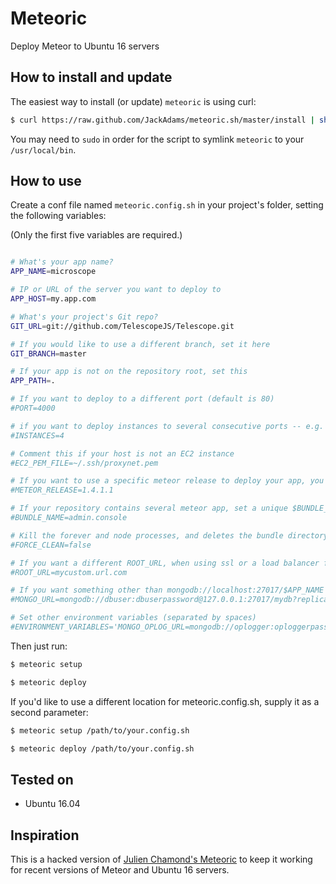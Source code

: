 # Meteoric

Deploy Meteor to Ubuntu 16 servers

## How to install and update

The easiest way to install (or update) `meteoric` is using curl:

```bash
$ curl https://raw.github.com/JackAdams/meteoric.sh/master/install | sh
```

You may need to `sudo` in order for the script to symlink `meteoric` to your `/usr/local/bin`.

## How to use

Create a conf file named `meteoric.config.sh` in your project's folder, setting the following variables:

(Only the first five variables are required.)

```bash

# What's your app name?
APP_NAME=microscope

# IP or URL of the server you want to deploy to
APP_HOST=my.app.com

# What's your project's Git repo?
GIT_URL=git://github.com/TelescopeJS/Telescope.git

# If you would like to use a different branch, set it here
GIT_BRANCH=master

# If your app is not on the repository root, set this
APP_PATH=.

# If you want to deploy to a different port (default is 80)
#PORT=4000

# if you want to deploy instances to several consecutive ports -- e.g. 3000, 3001, 3002, 3003
#INSTANCES=4

# Comment this if your host is not an EC2 instance
#EC2_PEM_FILE=~/.ssh/proxynet.pem

# If you want to use a specific meteor release to deploy your app, you need to specify this
#METEOR_RELEASE=1.4.1.1

# If your repository contains several meteor app, set a unique $BUNDLE_NAME for each app to stop files/folders overwriting each other during the build process (default bundle name is 'bundle')
#BUNDLE_NAME=admin.console

# Kill the forever and node processes, and deletes the bundle directory and tar file prior to deploying
#FORCE_CLEAN=false

# If you want a different ROOT_URL, when using ssl or a load balancer for instance, set it here -- otherwise you get http://$APP_HOST ($APP_HOST as defined above)
#ROOT_URL=mycustom.url.com

# If you want something other than mongodb://localhost:27017/$APP_NAME ($APP_NAME as defined above) -- e.g. if you want to create a user for your mongo instance
#MONGO_URL=mongodb://dbuser:dbuserpassword@127.0.0.1:27017/mydb?replicaSet=rs0

# Set other environment variables (separated by spaces)
#ENVIRONMENT_VARIABLES='MONGO_OPLOG_URL=mongodb://oplogger:oploggerpassword@127.0.0.1:27017/local?authSource=admin MAIL_URL=smtp://gmailaddress%40gmail.com:gmailpassword@smtp.gmail.com:465'

```

Then just run:

```bash
$ meteoric setup

$ meteoric deploy
```

If you'd like to use a different location for meteoric.config.sh, supply it as a second parameter:

```bash
$ meteoric setup /path/to/your.config.sh

$ meteoric deploy /path/to/your.config.sh
```


## Tested on

- Ubuntu 16.04

## Inspiration

This is a hacked version of [Julien Chamond's Meteoric](https://github.com/julien-c/meteoric.sh) to keep it working for recent versions of Meteor and Ubuntu 16 servers.